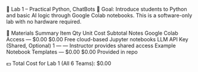 🔬 Lab 1 – Practical Python, ChatBots
🎯 Goal:
Introduce students to Python and basic AI logic through Google Colab notebooks. This is a software-only lab with no hardware required.

🧰 Materials Summary
Item	Qty	Unit Cost	Subtotal	Notes
Google Colab Access	—	$0.00	$0.00	Free cloud-based Jupyter notebooks
LLM API Key (Shared, Optional)	1	—	—	Instructor provides shared access
Example Notebook Templates	—	$0.00	$0.00	Provided in repo

💵 Total Cost for Lab 1 (All 6 Teams): $0.00
